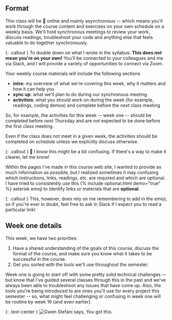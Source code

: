## Format
This class will be <span class="emoji">💯</span> online and mainly asynchronous -- which means you'll work through the course content and exercises on your own schedule on a weekly basis. We'll hold synchronous meetings to review your work, discuss readings, troubleshoot your code and anything else that feels valuable to do together synchronously.

{: .callout }
To double down on what I wrote in the syllabus: **This does _not_ mean you're on your own!** You'll be connected to your colleagues and me via Slack, and I will provide a variety of opportunities to connect via Zoom.

Your weekly course materials will include the following sections
- **intro**: my overview of what we're covering this week, why it matters and how it can help you
- **sync up**: what we'll plan to do during our synchronous meeting
- **activities**: what you should work on during the week (for example, readings, coding demos) and complete before the _next_ class meeting

So, for example, the activities for this week -- week one -- should be completed before _next_ Thursday and are _not_ expected to be done before the first class meeting.

Even if the class does not meet in a given week, <span class="highlighter--simple">the activities should be completed on schedule</span> unless we explicitly discuss otherwise.

{: .callout }
🤔 I know this might be a bit confusing. If there's a way to make it clearer, let me know!

Within the pages I've made in this course web site, I wanted to provide as much information as possible, but I realized sometimes it may confusing which instructions, links, readings, etc. are required and which are optional. I have tried to consistently use this {% include optional.html demo="true" %} asterisk emoji to identify links or materials that are **optional**.

{: .callout }
This, however, does rely on me remembering to add in the emoji, so if you're ever in doubt, feel free to ask in Slack if I expect you to read a particular link!

## Week one details
This week, we have two priorities:

1. Have a shared understanding of the goals of this course, discuss the format of the course, and make sure you know what it takes to be successful in the course.
2. Get you sorted with the tools we'll use throughout the semester.

Week one is going to start off with some pretty solid technical challenges -- but know that I've guided several classes through this in the past and we've always been able to troubleshoot any issues that have come up. Also, the tools you're being introduced to are ones you'll use for every project this semester -- so, what might feel challenging or confusing in week one will be routine by week 16 (and even earlier).

{: .text-center }
![Gwen Stefani says, You got this.](https://media.giphy.com/media/3ohs7IaSo4fordCeBi/giphy.gif)
